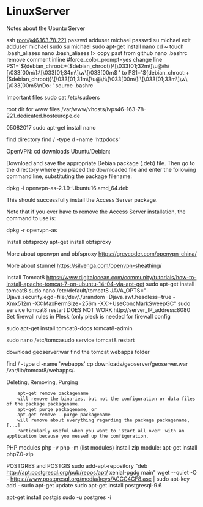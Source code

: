 # LinuxServer
Notes about the Ubuntu Server

ssh root@46.163.78.221
passwd
adduser michael
passwd
su michael
exit
adduser michael sudo
su michael
sudo apt-get install nano
cd ~
touch .bash_aliases
nano .bash_aliases
!> copy past from github
nano .bashrc
remove comment inline
#force_color_prompt=yes
change line
        PS1='${debian_chroot:+($debian_chroot)}\[\033[01;32m\]\u@\h\[\033[00m\]:\[\033[01;34m\]\w\[\033[00m$ '
to
        PS1='${debian_chroot:+($debian_chroot)}\[\033[01;31m\]\u@\h\[\033[00m\]:\[\033[01;33m\]\w\[\033[00m$\nDo: '
source .bashrc



Important files
sudo cat /etc/sudoers




root dir for www files
/var/www/vhosts/lvps46-163-78-221.dedicated.hosteurope.de


05082017
sudo apt-get install nano

find directory
find / -type d -name 'httpdocs'

OpenVPN:
cd downloads
Ubuntu/Debian:

Download and save the appropriate Debian package (.deb) file. Then go to the directory where you placed the downloaded file and enter the following command line, substituting the package filename:

dpkg -i openvpn-as-2.1.9-Ubuntu16.amd_64.deb

This should successfully install the Access Server package.

Note that if you ever have to remove the Access Server installation, the command to use is:

dpkg -r openvpn-as

Install obfsproxy
apt-get install obfsproxy

More about openvpn and obfsproxy
https://greycoder.com/openvpn-china/

More about stunnel
https://silvenga.com/openvpn-sheathing/

Install Tomcat8
https://www.digitalocean.com/community/tutorials/how-to-install-apache-tomcat-7-on-ubuntu-14-04-via-apt-get
sudo apt-get install tomcat8
sudo nano /etc/default/tomcat8
JAVA_OPTS="-Djava.security.egd=file:/dev/./urandom -Djava.awt.headless=true -Xmx512m -XX:MaxPermSize=256m -XX:+UseConcMarkSweepGC"
sudo service tomcat8 restart
DOES NOT WORK http://server_IP_address:8080
Set firewall rules in Plesk (only plesk is needed for firewall config

sudo apt-get install tomcat8-docs tomcat8-admin


sudo nano /etc/tomcasudo service tomcat8 restart

<user username="admin" password="j=i/HGyuawuc8(DBj.92pBt^" roles="manager-gui,admin-gui"/>

download geoserver.war
find the tomcat webapps folder

find / -type d -name 'webapps'
cp downloads/geoserver/geoserver.war /var/lib/tomcat8/webapps/.


Deleting, Removing, Purging


        apt-get remove packagename
        will remove the binaries, but not the configuration or data files of the package packagename.
        apt-get purge packagename, or
        apt-get remove --purge packagename
        will remove about everything regarding the package packagename, [...]
        Particularly useful when you want to 'start all over' with an application because you messed up the configuration.


PHP modules
php -v
php -m (list modules)
install zip module: apt-get install php7.0-zip


POSTGRES and POSTGIS
sudo add-apt-repository "deb http://apt.postgresql.org/pub/repos/apt/ xenial-pgdg main"
wget --quiet -O - https://www.postgresql.org/media/keys/ACCC4CF8.asc | sudo apt-key add -
sudo apt-get update
sudo apt-get install postgresql-9.6

apt-get install postgis
sudo -u postgres -i
